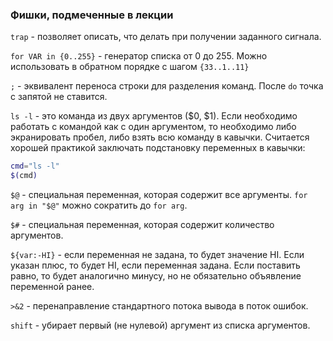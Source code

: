 ### Фишки, подмеченные в лекции

`trap` - позволяет описать, что делать при получении заданного сигнала.

`for VAR in {0..255}` - генератор списка от 0 до 255. Можно использовать в обратном порядке с шагом `{33..1..11}`

`;` - эквивалент переноса строки для разделения команд. После `do` точка с запятой не ставится.

`ls -l` - это команда из двух аргументов ($0, $1). Если необходимо работать с командой как с один аргументом, то необходимо либо экранировать пробел, либо взять всю команду в кавычки. Считается хорошей практикой заключать подстановку переменных в кавычки:

```bash
cmd="ls -l"
$(cmd)
```

`$@` - специальная переменная, которая содержит все аргументы. `for arg in "$@"` можно сократить до `for arg`.

`$#` - специальная переменная, которая содержит количество аргументов.

`${var:-HI}` - если переменная не задана, то будет значение HI. Если указан плюс, то будет HI, если переменная задана. Если поставить равно, то будет аналогично минусу, но не обязательно объявление переменной ранее.

`>&2` - перенаправление стандартного потока вывода в поток ошибок.

`shift` - убирает первый (не нулевой) аргумент из списка аргументов.

